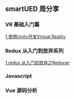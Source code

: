 ## smartUED 周分享

### VR 基础入门篇
[1.使用Unity开发Virtual Reality](https://github.com/SmartUED/redux/issues/1)

### Redux 从入门到放弃系列
[1.redux 从入门到放弃之Reducer](https://github.com/SmartUED/week-share/issues/2)

### Javascript

### Vue 源码分析
